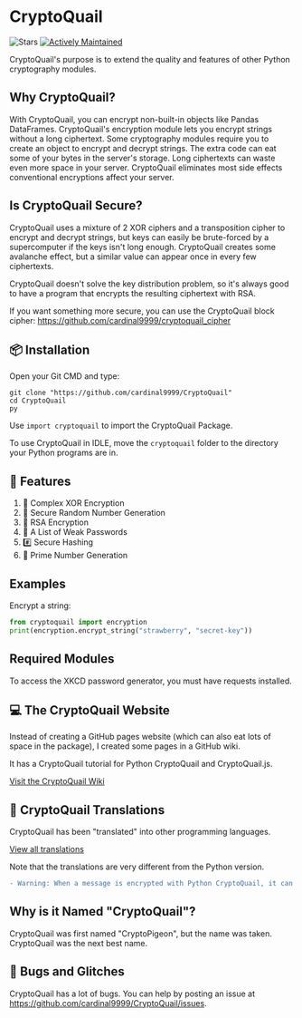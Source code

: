 # CryptoQuail

![Stars](https://img.shields.io/github/stars/cardinal9999/cryptoquail?style=social) [![Actively Maintained](https://img.shields.io/badge/Maintenance%20Level-Actively%20Maintained-green.svg)](https://gist.github.com/cheerfulstoic/d107229326a01ff0f333a1d3476e068d)

CryptoQuail's purpose is to extend the quality and features of other Python cryptography modules.
## Why CryptoQuail?
With CryptoQuail, you can encrypt non-built-in objects like Pandas DataFrames.
CryptoQuail's encryption module lets you encrypt strings without a long ciphertext. Some cryptography modules require you to create an object to encrypt and decrypt strings. The extra code can eat some of your bytes in the server's storage. Long ciphertexts can waste even more space in your server. CryptoQuail eliminates most side effects conventional encryptions affect your server.
## Is CryptoQuail Secure?
CryptoQuail uses a mixture of 2 XOR ciphers and a transposition cipher to encrypt and decrypt strings, but keys can easily be brute-forced by a supercomputer if the keys isn't long enough. CryptoQuail creates some avalanche effect, but a similar value can appear once in every few ciphertexts.

CryptoQuail doesn't solve the key distribution problem, so it's always good to have a program that encrypts the resulting ciphertext with RSA.

If you want something more secure, you can use the CryptoQuail block cipher: https://github.com/cardinal9999/cryptoquail_cipher

## 📦 Installation
Open your Git CMD and type:
```shell
git clone "https://github.com/cardinal9999/CryptoQuail"
cd CryptoQuail
py
```

Use `import cryptoquail` to import the CryptoQuail Package.

To use CryptoQuail in IDLE, move the `cryptoquail` folder to the directory your Python programs are in.

## 🌟 Features
1. 🔐 Complex XOR Encryption
2. 🎲 Secure Random Number Generation
3. 🔏 RSA Encryption
4. 🔑 A List of Weak Passwords
5. #️⃣ Secure Hashing
6. 🔢 Prime Number Generation

## Examples
Encrypt a string:
```py
from cryptoquail import encryption
print(encryption.encrypt_string("strawberry", "secret-key"))

```
## Required Modules
To access the XKCD password generator, you must have requests installed.

## 💻 The CryptoQuail Website
Instead of creating a GitHub pages website (which can also eat lots of space in the package), I created some pages in a GitHub wiki.

It has a CryptoQuail tutorial for Python CryptoQuail and CryptoQuail.js.

[Visit the CryptoQuail Wiki](https://github.com/cardinal9999/CryptoQuail/wiki)

## 🎯 CryptoQuail Translations
CryptoQuail has been "translated" into other programming languages.

[View all translations](https://github.com/cardinal9999/CryptoQuail-Translations/)

Note that the translations are very different from the Python version.

```diff
- Warning: When a message is encrypted with Python CryptoQuail, it can not be recovered with CryptoQuail in any other programming language.
```
## Why is it Named "CryptoQuail"?
CryptoQuail was first named "CryptoPigeon", but the name was taken. CryptoQuail was the next best name.
## 👾 Bugs and Glitches
CryptoQuail has a lot of bugs. You can help by posting an issue at https://github.com/cardinal9999/CryptoQuail/issues.

